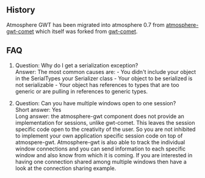 History
-------
Atmosphere GWT has been migrated into atmosphere 0.7 from [atmosphere-gwt-comet][] which itself was forked
 from [gwt-comet][].

[atmosphere-gwt-comet]: http://code.google.com/p/atmosphere-gwt-comet/
[gwt-comet]: http://code.google.com/p/gwt-comet/

FAQ
---
1.  Question: Why do I get a serialization exception?  
    Answer: The most common causes are:
		- You didn't include your object in the SerialTypes your Serializer class
		- Your object to be serialized is not serializable
		- Your object has references to types that are too generic or are pulling in references to generic types.
 
2.	Question: Can you have multiple windows open to one session?  
	Short answer: Yes  
	Long answer: the atmosphere-gwt component does not provide an implementation for sessions, unlike gwt-comet. 
	This leaves the session specific code open to the creativity of the user. So you are not inhibited to implement 
	your own application specific session code on top of atmospere-gwt.
	Atmosphere-gwt is also able to track the individual window connections and you can send information to each specific 
	window and also know from which it is coming.
	If you are interested in having one connection shared among multiple windows then have a look at the connection sharing example.